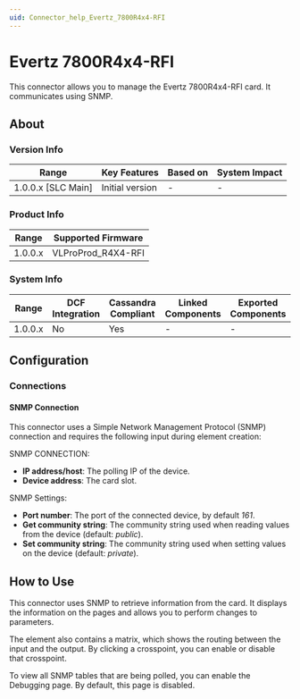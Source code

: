 ```yaml
---
uid: Connector_help_Evertz_7800R4x4-RFI
---
```


# Evertz 7800R4x4-RFI

This connector allows you to manage the Evertz 7800R4x4-RFI card. It communicates using SNMP.

## About

### Version Info

| Range                | Key Features     | Based on     | System Impact     |
|----------------------|------------------|--------------|-------------------|
| 1.0.0.x [SLC Main]   | Initial version  | -            | -                 |

### Product Info

| Range     | Supported Firmware |
|-----------|--------------------|
| 1.0.0.x   | VLProProd_R4X4-RFI |

### System Info

| Range     | DCF Integration     | Cassandra Compliant     | Linked Components     | Exported Components     |
|-----------|---------------------|-------------------------|-----------------------|-------------------------|
| 1.0.0.x   | No                  | Yes                     | -                     | -                       |

## Configuration

### Connections

#### SNMP Connection

This connector uses a Simple Network Management Protocol (SNMP) connection and requires the following input during element creation:

SNMP CONNECTION:

- **IP address/host**: The polling IP of the device.
- **Device address**: The card slot.

SNMP Settings:

- **Port number**: The port of the connected device, by default *161*.
- **Get community string**: The community string used when reading values from the device (default: *public*).
- **Set community string**: The community string used when setting values on the device (default: *private*).

## How to Use

This connector uses SNMP to retrieve information from the card. It displays the information on the pages and allows you to perform changes to parameters.

The element also contains a matrix, which shows the routing between the input and the output. By clicking a crosspoint, you can enable or disable that crosspoint.

To view all SNMP tables that are being polled, you can enable the Debugging page. By default, this page is disabled.
